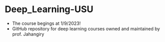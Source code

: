 # Deep_Learning-USU 
* The course begings at 1/9/2023! 
* GitHub repository for deep learning courses owned and maintained by prof. Jahangiry
